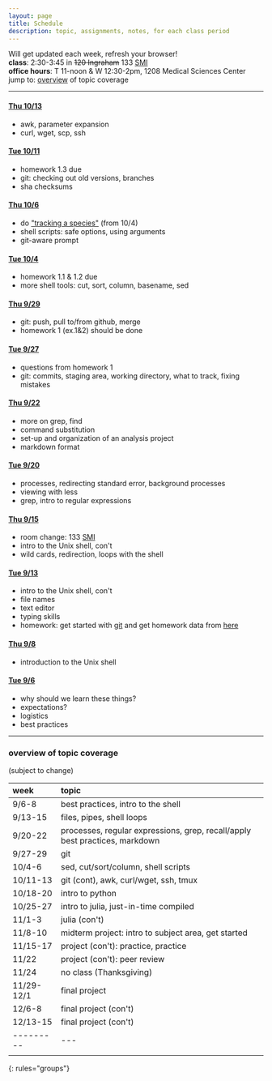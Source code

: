 ```yaml
---
layout: page
title: Schedule
description: topic, assignments, notes, for each class period
---
```


Will get updated each week, refresh your browser!  
**class**: 2:30-3:45 in ~~120 Ingraham~~ 133 [SMI](http://map.wisc.edu/s/dc3243ls)  
**office hours**: T 11-noon & W 12:30-2pm, 1208 Medical Sciences Center  
jump to: <!-- [next class](#thu-106notes1006html) details -->
[overview](#overview-of-topic-coverage) of topic coverage


---

<p></p>

#### [Thu 10/13](notes1013.html)

- awk, parameter expansion
- curl, wget, scp, ssh

#### [Tue 10/11](notes1011.html)

- homework 1.3 due
- git: checking out old versions, branches
- sha checksums

#### [Thu 10/6](notes1006.html)

- do ["tracking a species"](http://swcarpentry.github.io/shell-novice/07-find/#tracking-a-species)
(from 10/4)
- shell scripts: safe options, using arguments
- git-aware prompt

#### [Tue 10/4](notes1004.html)

- homework 1.1 & 1.2 due
- more shell tools: cut, sort, column, basename, sed

#### [Thu 9/29](notes0929.html)

- git: push, pull to/from github, merge
- homework 1 (ex.1&2) should be done

#### [Tue 9/27](notes0927.html)

- questions from homework 1
- git: commits, staging area, working directory,
  what to track, fixing mistakes

#### [Thu 9/22](notes0922.html)

- more on grep, find
- command substitution
- set-up and organization of an analysis project
- markdown format

#### [Tue 9/20](notes0920.html)

- processes, redirecting standard error, background processes
- viewing with less
- grep, intro to regular expressions

#### [Thu 9/15](notes0915.html)

- room change: 133 [SMI](http://map.wisc.edu/s/dc3243ls)
- intro to the Unix shell, con't
- wild cards, redirection, loops with the shell

#### [Tue 9/13](notes0913.html)

- intro to the Unix shell, con't
- file names
- text editor
- typing skills
- homework: get started with [git](git.html)
  and get homework data from [here](https://github.com/UWMadison-computingtools/coursedata//tree/master/hw1-snaqTimeTests)

#### [Thu 9/8](notes0908.html)

- introduction to the Unix shell

#### [Tue 9/6](notes0906.html)

- why should we learn these things?
- expectations?
- logistics
- best practices

--------

### overview of topic coverage

(subject to change)

| week    | topic |
|:--------|:------|
| 9/6-8   | best practices, intro to the shell |
| 9/13-15 | files, pipes, shell loops |
| 9/20-22 | processes, regular expressions, grep, recall/apply best practices, markdown |
| 9/27-29 | git |
| 10/4-6  | sed, cut/sort/column, shell scripts |
| 10/11-13| git (cont), awk, curl/wget, ssh, tmux |
| 10/18-20| intro to python  |
| 10/25-27| intro to julia, just-in-time compiled |
| 11/1-3  | julia (con't)   |
| 11/8-10 | midterm project: intro to subject area, get started |
| 11/15-17| project (con't): practice, practice |
| 11/22   | project (con't): peer review |
| 11/24   | no class (Thanksgiving) |
| 11/29-12/1| final project |
| 12/6-8  | final project (con't) |
| 12/13-15| final project (con't) |
|---------|---|
|         |   |
{: rules="groups"}

